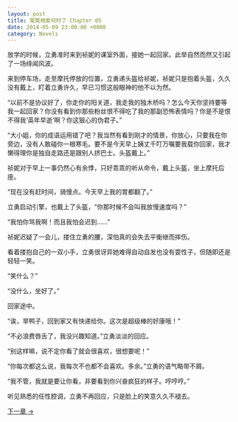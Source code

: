 ```yaml
---
layout: post
title: 冤冤相爱何时了 Chapter 05
date: 2014-05-09 23:00:00 +0800
category: Novels
---
```

放学的时候，立勇准时来到祯妮的课室外面，接她一起回家。此举自然而然又引起了一场绯闻风波。

来到停车场，走至摩托停放的位置，立勇递头盔给祯妮，祯妮只是抱着头盔，久久没有戴上，盯着立勇许久，早已习惯这般眼神的他不以为然。

“以前不是协议好了，你走你的阳关道，我走我的独木桥吗？怎么今天你坚持要等我一起回家？你没有看到你那些粉丝恨不得吃了我的那副恐怖表情吗？你是不是恨不得我‘英年早逝’啊？你这狠心的伪君子。”

“大小姐，你的成语运用错了吧？我当然有看到刚才的情景，你放心，只要我在你旁边，没有人敢碰你一根寒毛。要不是今天早上姨丈千叮万嘱要我载你回家，我才懒得理你是独自走路还是跟别人挤巴士。头盔戴上。”

祯妮对于早上一事仍然心有余悸，只好乖乖的听从命令，戴上头盔，坐上摩托后座。

“现在没有赶时间，骑慢点。今天早上我的胃都翻了。”

立勇启动引擎，也戴上了头盔，“你那时候不会叫我放慢速度吗？”

“我怕你骂我啊！而且我怕会迟到……”

祯妮迟疑了一会儿，搂住立勇的腰，深怕真的会失去平衡继而摔伤。

看着搂抱自己的一双小手，立勇很讶异她难得自动自发也没有耍性子，但随即还是轻轻一笑。

“笑什么？”

“没什么，坐好了。”

回家途中。

“诶，旱鸭子，回到家又有快递给你。这次是超级棒的好康哦！”

“不必浪费唇舌了，我没兴趣知道。”立勇淡淡的回应。

“别这样嘛，说不定你看了就会很喜欢，很想要呢！”

“你每次都这么说，我每次不也都不会喜欢。多余。”立勇的语气略带不屑。

“我不管，我就是要让你看，非要看到你兴奋疯狂的样子。哼哼哼。”

听见熟悉的任性腔调，立勇不再回应，只是脸上的笑意久久不褪去。

[下一章 →](/novels/2014/05/10/the-sins-of-love-06.html)